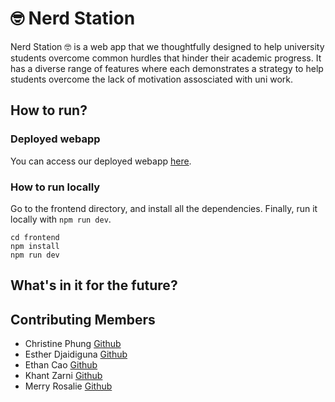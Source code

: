 # 🤓 Nerd Station

Nerd Station 🤓 is a web app that we thoughtfully designed to help university students overcome common hurdles that hinder their academic progress. It has a diverse range of features where each demonstrates a strategy to help students overcome the lack of motivation assosciated with uni work.

## How to run?

### Deployed webapp

You can access our deployed webapp [here](https://gdsc-hackathon-2023.web.app/).

### How to run locally

Go to the frontend directory, and install all the dependencies. Finally, run it locally with `npm run dev`.

```
cd frontend
npm install
npm run dev
```

## What's in it for the future?

## Contributing Members

- Christine Phung [Github](https://github.com/Christin322)
- Esther Djaidiguna [Github](https://github.com/ashtherz)
- Ethan Cao [Github](https://github.com/EKTC)
- Khant Zarni [Github](https://github.com/Leo-Zarni01)
- Merry Rosalie [Github](https://github.com/MerryRosalie)
